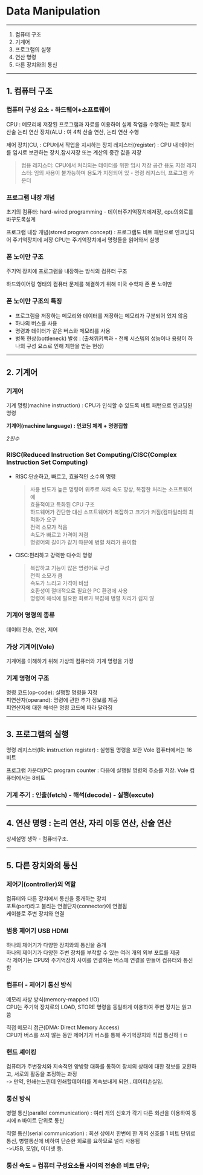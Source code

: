 # Data Manipulation

---
1. 컴퓨터 구조
2. 기계어
3. 프로그램의 실행
4. 연산 명령
5. 다른 장치와의 통신
---

## 1. 컴퓨터 구조

### 컴퓨터 구성 요소 - 하드웨어+소프트웨어
CPU : 메모리에 저장된 프로그램과 자료를 이용하여 실제 작업을 수행하는 회로 장치  
산술 논리 연산 장치(ALU : 여 4칙 산술 연산, 논리 연산 수행  

제어 장치(CU, : CPU에서 작업을 지시하는 장치
레지스터(register) : CPU 내 데이터를 임시로 보관하는 장치,잠시저장 또는 계산의 중간 값을 저장
> 범용 레지스터: CPU에서 처리되는 데이터를 위한 임시 저장 공간
> 용도 지정 레지스터: 임의 사용이 불가능하며 용도가 지정되어 있 - 명령 레지스터, 프로그램 카운터

### 프로그램 내장 개념
초기의 컴퓨터: hard-wired programming - 데이터주기억장치에저장, cpu의회로를바꾸도록설계

프로그램 내장 개념(stored program concept) : 프로그램도 비트 패턴으로 인코딩되어 주기억장치에 저장 CPU는 주기억장치에서 명령들을 읽어와서 실행

### 폰 노이만 구조
주기억 장치에 프로그램을 내장하는 방식의 컴퓨터 구조  

하드와이어링 형태의 컴퓨터 문제를 해결하기 위해 미국 수학자 존 폰 노이만

### 폰 노이만 구조의 특징
- 프로그램을 저장하는 메모리와 데이터를 저장하는 메모리가 구분되어 있지 않음
- 하나의 버스를 사용
- 명령과 데이터가 같은 버스와 메모리를 사용
- 병목 현상(bottleneck) 발생 : (출처위키백과 - 전체 시스템의 성능이나 용량이 하나의 구성 요소로 인해 제한을 받는 현상)


---
## 2. 기계어
### 기계어
기계 명령(machine instruction) : CPU가 인식할 수 있도록 비트 패턴으로 인코딩된 명령  

**기계어(machine language) : 인코딩 체계 + 명령집합**

*2진수*

### RISC(Reduced Instruction Set Computing/CISC(Complex Instruction Set Computing)
- RISC:단순하고, 빠르고, 효율적인 소수의 명령
  >사용 빈도가 높은 명령어 위주로 처리 속도 향상, 복잡한 처리는 소프트웨어에  
  >효율적이고 특화된 CPU 구조  
  >하드웨어가 간단한 대신 소프트웨어가 복잡하고 크기가 커짐(컴파일러의 최적화가 요구  
  >전력 소모가 적음  
  >속도가 빠르고 가격이 저렴  
  >명령어의 길이가 같기 때문에 병렬 처리가 용이함  
  

- CISC:편리하고 강력한 다수의 명령
  >복잡하고 기능이 많은 명령어로 구성  
  >전력 소모가 큼  
  >속도가 느리고 가격이 비쌈  
  >호환성이 절대적으로 필요한 PC 환경에 사용  
  >명령어 해석에 필요한 회로가 복잡해 병렬 처리가 쉽지 않  

### 기계어 명령의 종류
데이터 전송, 연산, 제어

### 가상 기계어(Vole)
기계어를 이해하기 위해 가상의 컴퓨터와 기계 명령을 가정 

### 기계 명령어 구조
명령 코드(op-code): 실행할 명령을 지정  
피연산자(operand): 명령에 관한 추가 정보를 제공  
피연산자에 대한 해석은 명령 코드에 따라 달라짐  

---
## 3. 프로그램의 실행

명령 레지스터(IR: instruction register) : 실행될 명령을 보관
Vole 컴퓨터에서는 16비트

프로그램 카운터(PC: program counter : 다음에 실행될 명령의 주소를 저장. Vole 컴퓨터에서는 8비트

### 기계 주기 : 인출(fetch) - 해석(decode) - 실행(excute)
---

## 4. 연산 명령 : 논리 연산, 자리 이동 연산, 산술 연산

상세설명 생략 - 컴퓨터구조.

---
## 5. 다른 장치와의 통신

### 제어기(controller)의 역할
컴퓨터와 다른 장치에서 통신을 중개하는 장치  
포트(port)라고 불리는 연결단자(connector)에 연결됨  
케이블로 주변 장치와 연결  

### 범용 제어기  USB HDMI
하나의 제어기가 다양한 장치와의 통신을 중개  
하나의 제어기가 다양한 주변 장치를 부착할 수 있는 여러 개의 외부 포트를 제공  
각 제어기는 CPU와 주기억장치 사이를 연결하는 버스에 연결을 만들어 컴퓨터와 통신함  

### 컴퓨터 - 제어기 통신 방식
메모리 사상 방식(memory-mapped I/O)  
CPU는 주기억 장치로의 LOAD, STORE 명령을 동일하게 이용하여 주변 장치는 읽고 씀


직접 메모리 접근(DMA: Direct Memory Access)  
CPU가 버스를 쓰지 않는 동안 제어기가 버스를 통해 주기억장치와 직접 통신하ㅓㅁ  

### 핸드 셰이킹
컴퓨터가 주변장치와 지속적인 양방향 대화를 통하여 장치의 상태에 대한 정보를 교환하고, 서로의 활동을 조정하는 과정  
-> 만약, 인쇄는느린데 인쇄할데이터를 계속보내게 되면...데이터손실임.  

### 통신 방식
병렬 통신(parallel communication) : 여러 개의 신호가 각기 다른 회선을 이용하여 동시에 n 바이트 단위로 통신  

직렬 통신(serial communication) : 회선 상에서 한번에 한 개의 신호를 1 비트 단위로 통신, 병렬통신에 비하여 단순한 회로를 요하므로 널리 사용됨  
->USB, 모뎀(, 이더넷 등.

### 통신 속도 = 컴퓨터 구성요소들 사이의 전송은 비트 단우;




  